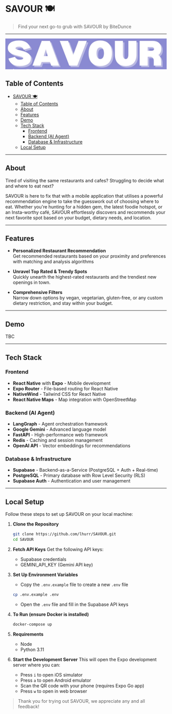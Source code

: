 # SAVOUR 🍽️

> Find your next go-to grub with SAVOUR by BiteDunce

---

![SAVOUR Logo](./assets/SAVOUR_LOGO.jpeg)

## Table of Contents

- [SAVOUR 🍽️](#savour-️)
  - [Table of Contents](#table-of-contents)
  - [About](#about)
  - [Features](#features)
  - [Demo](#demo)
  - [Tech Stack](#tech-stack)
    - [Frontend](#frontend)
    - [Backend (AI Agent)](#backend-ai-agent)
    - [Database \& Infrastructure](#database--infrastructure)
  - [Local Setup](#local-setup)

---

## About
Tired of visiting the same restaurants and cafes? Struggling to decide what and where to eat next?

SAVOUR is here to fix that with a mobile application that utilises a powerful recommendation engine to take the guesswork out of choosing where to eat. Whether you're hunting for a hidden gem, the latest foodie hotspot, or an Insta-worthy café, SAVOUR effortlessly discovers and recommends your next favorite spot based on your budget, dietary needs, and location.

---

## Features

- **Personalized Restaurant Recommendation**  
  Get recommended restaurants based on your proximity and preferences with matching and analysis algorithms

- **Unravel Top Rated & Trendy Spots**  
  Quickly unearth the highest-rated restaurants and the trendiest new openings in town.

- **Comprehensive Filters**  
  Narrow down options by vegan, vegetarian, gluten-free, or any custom dietary restriction, and stay within your budget.

---

## Demo
TBC

---

## Tech Stack

### Frontend
- **React Native** with **Expo** - Mobile development
- **Expo Router** - File-based routing for React Native
- **NativeWind** - Tailwind CSS for React Native
- **React Native Maps** - Map integration with OpenStreetMap

### Backend (AI Agent)
- **LangGraph** - Agent orchestration framework
- **Google Gemini** - Advanced language model
- **FastAPI** - High-performance web framework
- **Redis** - Caching and session management
- **OpenAI API** - Vector embeddings for recommendations

### Database & Infrastructure
- **Supabase** - Backend-as-a-Service (PostgreSQL + Auth + Real-time)
- **PostgreSQL** - Primary database with Row Level Security (RLS)
- **Supabase Auth** - Authentication and user management



---

## Local Setup

Follow these steps to set up SAVOUR on your local machine:

1. **Clone the Repository**
   ```bash
   git clone https://github.com/lhurr/SAVOUR.git
   cd SAVOUR      
   ```

2. **Fetch API Keys**
   Get the following API keys:
   - Supabase credentials
   - GEMINI_API_KEY (Gemini API key)

3. **Set Up Environment Variables**
   - Copy the `.env.example` file to create a new `.env` file
   ```bash
   cp .env.example .env
   ```
   - Open the `.env` file and fill in the Supabase API keys 

4. **To Run (ensure Docker is installed)**
   ```bash
   docker-compose up
   ```

5. **Requirements**
   - Node
   - Python 3.11

6. **Start the Development Server**
   This will open the Expo development server where you can:
   - Press `i` to open iOS simulator
   - Press `a` to open Android emulator
   - Scan the QR code with your phone (requires Expo Go app)
   - Press `w` to open in web browser


> Thank you for trying out SAVOUR, we appreciate any and all feedback!